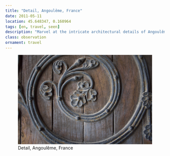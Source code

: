 ```yaml
---
title: "Detail, Angoulême, France"
date: 2011-05-11
location: 45.648347, 0.160964
tags: [en, travel, seen]
description: "Marvel at the intricate architectural details of Angoulême, France, where centuries of craftsmanship reveal themselves in stone facades and ornamental elements of this historic Charente city." 
class: observation
ornament: travel
---
```


<figure>
  <img src="/assets/img/2011-05-11-detail-main-door-cathedral-at-salamanca.jpeg" alt="Detail, Angoulême, France">
  <figcaption>Detail, Angoulême, France</figcaption>
</figure>
